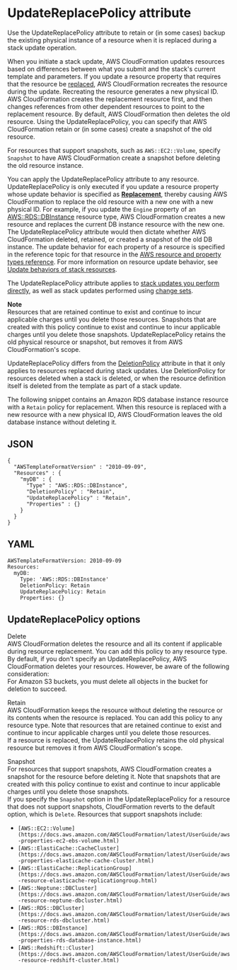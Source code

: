 # UpdateReplacePolicy attribute<a name="aws-attribute-updatereplacepolicy"></a>

Use the UpdateReplacePolicy attribute to retain or \(in some cases\) backup the existing physical instance of a resource when it is replaced during a stack update operation\. 

When you initiate a stack update, AWS CloudFormation updates resources based on differences between what you submit and the stack's current template and parameters\. If you update a resource property that requires that the resource be [replaced](using-cfn-updating-stacks-update-behaviors.md#update-replacement), AWS CloudFormation recreates the resource during the update\. Recreating the resource generates a new physical ID\. AWS CloudFormation creates the replacement resource first, and then changes references from other dependent resources to point to the replacement resource\. By default, AWS CloudFormation then deletes the old resource\. Using the UpdateReplacePolicy, you can specify that AWS CloudFormation retain or \(in some cases\) create a snapshot of the old resource\.

For resources that support snapshots, such as `AWS::EC2::Volume`, specify `Snapshot` to have AWS CloudFormation create a snapshot before deleting the old resource instance\.

You can apply the UpdateReplacePolicy attribute to any resource\. UpdateReplacePolicy is only executed if you update a resource property whose update behavior is specified as [**Replacement**](using-cfn-updating-stacks-update-behaviors.md#update-replacement), thereby causing AWS CloudFormation to replace the old resource with a new one with a new physical ID\. For example, if you update the `Engine` property of an [AWS::RDS::DBInstance](https://docs.aws.amazon.com/AWSCloudFormation/latest/UserGuide/aws-properties-rds-database-instance.html) resource type, AWS CloudFormation creates a new resource and replaces the current DB instance resource with the new one\. The UpdateReplacePolicy attribute would then dictate whether AWS CloudFormation deleted, retained, or created a snapshot of the old DB instance\. The update behavior for each property of a resource is specified in the reference topic for that resource in the [AWS resource and property types reference](aws-template-resource-type-ref.md)\. For more information on resource update behavior, see [Update behaviors of stack resources](using-cfn-updating-stacks-update-behaviors.md)\.

The UpdateReplacePolicy attribute applies to [stack updates you perform directly](using-cfn-updating-stacks-direct.md), as well as stack updates performed using [change sets](using-cfn-updating-stacks-changesets.md)\.

**Note**  
Resources that are retained continue to exist and continue to incur applicable charges until you delete those resources\. Snapshots that are created with this policy continue to exist and continue to incur applicable charges until you delete those snapshots\. UpdateReplacePolicy retains the old physical resource or snapshot, but removes it from AWS CloudFormation's scope\. 

UpdateReplacePolicy differs from the [DeletionPolicy](aws-attribute-deletionpolicy.md) attribute in that it only applies to resources replaced during stack updates\. Use DeletionPolicy for resources deleted when a stack is deleted, or when the resource definition itself is deleted from the template as part of a stack update\. 

The following snippet contains an Amazon RDS database instance resource with a `Retain` policy for replacement\. When this resource is replaced with a new resource with a new physical ID, AWS CloudFormation leaves the old database instance without deleting it\.

## JSON<a name="aws-attribute-updatereplacepolicy-example.json"></a>

```
{
  "AWSTemplateFormatVersion" : "2010-09-09",
  "Resources" : {
    "myDB" : {
      "Type" : "AWS::RDS::DBInstance",
      "DeletionPolicy" : "Retain",
      "UpdateReplacePolicy" : "Retain",
      "Properties" : {}
    }
  }
}
```

## YAML<a name="aws-attribute-updatereplacepolicy-example.yaml"></a>

```
AWSTemplateFormatVersion: 2010-09-09
Resources:
  myDB:
    Type: 'AWS::RDS::DBInstance'
    DeletionPolicy: Retain
    UpdateReplacePolicy: Retain
    Properties: {}
```

## UpdateReplacePolicy options<a name="aws-attribute-updatereplacepolicy-options"></a>

Delete  
AWS CloudFormation deletes the resource and all its content if applicable during resource replacement\. You can add this policy to any resource type\. By default, if you don't specify an UpdateReplacePolicy, AWS CloudFormation deletes your resources\. However, be aware of the following consideration:  
For Amazon S3 buckets, you must delete all objects in the bucket for deletion to succeed\.

Retain  
AWS CloudFormation keeps the resource without deleting the resource or its contents when the resource is replaced\. You can add this policy to any resource type\. Note that resources that are retained continue to exist and continue to incur applicable charges until you delete those resources\.  
If a resource is replaced, the UpdateReplacePolicy retains the old physical resource but removes it from AWS CloudFormation's scope\.

Snapshot  
For resources that support snapshots, AWS CloudFormation creates a snapshot for the resource before deleting it\. Note that snapshots that are created with this policy continue to exist and continue to incur applicable charges until you delete those snapshots\.  
If you specify the `Snapshot` option in the UpdateReplacePolicy for a resource that does not support snapshots, CloudFormation reverts to the default option, which is `Delete`\.
Resources that support snapshots include:  
+ `[AWS::EC2::Volume](https://docs.aws.amazon.com/AWSCloudFormation/latest/UserGuide/aws-properties-ec2-ebs-volume.html)`
+ `[AWS::ElastiCache::CacheCluster](https://docs.aws.amazon.com/AWSCloudFormation/latest/UserGuide/aws-properties-elasticache-cache-cluster.html)`
+ `[AWS::ElastiCache::ReplicationGroup](https://docs.aws.amazon.com/AWSCloudFormation/latest/UserGuide/aws-resource-elasticache-replicationgroup.html)`
+ `[AWS::Neptune::DBCluster](https://docs.aws.amazon.com/AWSCloudFormation/latest/UserGuide/aws-resource-neptune-dbcluster.html)`
+ `[AWS::RDS::DBCluster](https://docs.aws.amazon.com/AWSCloudFormation/latest/UserGuide/aws-resource-rds-dbcluster.html)`
+ `[AWS::RDS::DBInstance](https://docs.aws.amazon.com/AWSCloudFormation/latest/UserGuide/aws-properties-rds-database-instance.html)`
+ `[AWS::Redshift::Cluster](https://docs.aws.amazon.com/AWSCloudFormation/latest/UserGuide/aws-resource-redshift-cluster.html)`